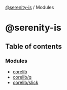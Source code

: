 [@serenity-is](README.md) / Modules

# @serenity-is

## Table of contents

### Modules

- [corelib](modules/corelib.md)
- [corelib/q](modules/corelib_q.md)
- [corelib/slick](modules/corelib_slick.md)

